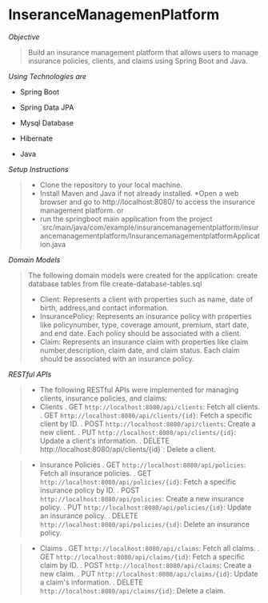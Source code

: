 # InseranceManagemenPlatform

*Objective*
> Build an insurance management platform that allows users to manage insurance policies, clients, and claims using Spring Boot and Java.

*Using Technologies are*
 * Spring Boot
 - Spring Data JPA
 + Mysql Database
 * Hibernate
 - Java


*Setup Instructions*
> * Clone the repository to your local machine.
> * Install Maven and Java if not already installed.
> *Open a web browser and go to http://localhost:8080/ to access the insurance management platform.
> or
> * run the springboot main application from the project `src/main/java/com/example/insurancemanagementplatform/insurancemanagementplatform/InsurancemanagementplatformApplication.java


*Domain Models*
> The following domain models were created for the application:
> create database tables from file create-database-tables.sql
> * Client: Represents a client with properties such as name, date of birth, address,and contact information.
> * InsurancePolicy: Represents an insurance policy with properties like policynumber, type, coverage amount, premium, start date, and end date. Each policy should be associated with a client.
> * Claim: Represents an insurance claim with properties like claim number,description, claim date, and claim status. Each claim should be associated with an insurance policy.

*RESTful APIs*
> * The following RESTful APIs were implemented for managing clients, insurance policies, and claims:
> * Clients
 . GET `http://localhost:8080/api/clients`: Fetch all clients.
 . GET `http://localhost:8080/api/clients/{id}`: Fetch a specific client by ID.
 . POST `http://localhost:8080/api/clients`: Create a new client.
 . PUT `http://localhost:8080/api/clients/{id}`: Update a client's information.
 . DELETE http://localhost:8080/api/clients/{id}`: Delete a client.
		
> * Insurance Policies
  . GET `http://localhost:8080/api/policies`: Fetch all insurance policies.
  . GET `http://localhost:8080/api/policies/{id}`: Fetch a specific insurance policy by ID.
  . POST `http://localhost:8080/api/policies`: Create a new insurance policy.
  . PUT `http://localhost:8080/api/policies/{id}`: Update an insurance policy.
  . DELETE `http://localhost:8080/api/policies/{id}`: Delete an insurance policy.
		
> * Claims
  . GET `http://localhost:8080/api/claims`: Fetch all claims.
  . GET `http://localhost:8080/api/claims/{id}`: Fetch a specific claim by ID.
  . POST `http://localhost:8080/api/claims`: Create a new claim.
  . PUT `http://localhost:8080/api/claims/{id}`: Update a claim's information.
  . DELETE `http://localhost:8080/api/claims/{id}`: Delete a claim.

